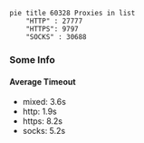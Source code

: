 
```mermaid
pie title 60328 Proxies in list
    "HTTP" : 27777
    "HTTPS": 9797
    "SOCKS" : 30688
```

### Some Info
#### Average Timeout

- mixed: 3.6s
- http: 1.9s
- https: 8.2s
- socks: 5.2s